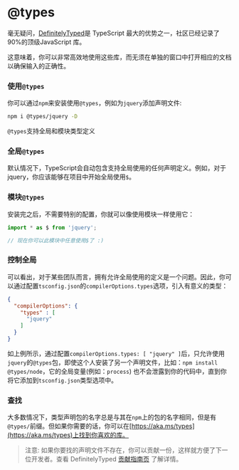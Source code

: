 # @types

毫无疑问，[DefinitelyTyped](https://github.com/DefinitelyTyped/DefinitelyTyped)是 TypeScript 最大的优势之一，社区已经记录了90%的顶级JavaScript 库。

这意味着，你可以非常高效地使用这些库，而无须在单独的窗口中打开相应的文档以确保输入的正确性。

### 使用`@types`

你可以通过`npm`来安装使用`@types`，例如为`jquery`添加声明文件:

```sh
npm i @types/jquery -D
```

`@types`支持全局和模块类型定义


### 全局`@types`

默认情况下，TypeScript会自动包含支持全局使用的任何声明定义。例如，对于jquery，你应该能够在项目中开始全局使用`$`。

### 模块`@types`

安装完之后，不需要特别的配置，你就可以像使用模块一样使用它：

```ts
import * as $ from 'jquery';

// 现在你可以此模块中任意使用$了 :)
```

### 控制全局

可以看出，对于某些团队而言，拥有允许全局使用的定义是一个问题。因此，你可以通过配置`tsconfig.json`的`compilerOptions.types`选项，引入有意义的类型：

```json
{
  "compilerOptions": {
    "types" : [
      "jquery"
    ]
  }
}
```

如上例所示，通过配置`compilerOptions.types: [ "jquery" ]`后，只允许使用`jquery`的`@types`包，即使这个人安装了另一个声明文件，比如：`npm install @types/node`，它的全局变量(例如：`process`) 也不会泄露到你的代码中，直到你将它添加到`tsconfig.json`类型选项中。


### 查找

大多数情况下，类型声明包的名字总是与其在`npm`上的包的名字相同，但是有`@types/`前缀。但如果你需要的话，你可以在[https://aka.ms/types](https://aka.ms/types)上找到你喜欢的库。

> 注意: 如果你要找的声明文件不存在，你可以贡献一份，这样就方便了下一位开发者。查看 DefinitelyTyped [贡献指南页](http://definitelytyped.org/guides/contributing.html) 了解详情。